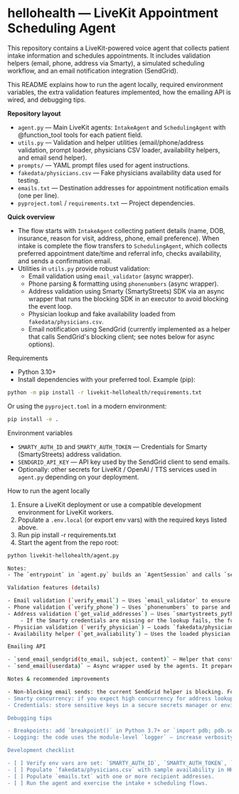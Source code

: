 # hellohealth — LiveKit Appointment Scheduling Agent

This repository contains a LiveKit-powered voice agent that collects patient intake information and schedules appointments. It includes validation helpers (email, phone, address via Smarty), a simulated scheduling workflow, and an email notification integration (SendGrid).

This README explains how to run the agent locally, required environment variables, the extra validation features implemented, how the emailing API is wired, and debugging tips.

**Repository layout**

- `agent.py` — Main LiveKit agents: `IntakeAgent` and `SchedulingAgent` with @function_tool tools for each patient field.
- `utils.py` — Validation and helper utilities (email/phone/address validation, prompt loader, physicians CSV loader, availability helpers, and email send helper).
- `prompts/` — YAML prompt files used for agent instructions.
- `fakedata/physicians.csv` — Fake physicians availability data used for testing.
- `emails.txt` — Destination addresses for appointment notification emails (one per line).
- `pyproject.toml` / `requirements.txt` — Project dependencies.

**Quick overview**

- The flow starts with `IntakeAgent` collecting patient details (name, DOB, insurance, reason for visit, address, phone, email preference). When intake is complete the flow transfers to `SchedulingAgent`, which collects preferred appointment date/time and referral info, checks availability, and sends a confirmation email.
- Utilities in `utils.py` provide robust validation:
	- Email validation using `email_validator` (async wrapper).
	- Phone parsing & formatting using `phonenumbers` (async wrapper).
	- Address validation using Smarty (SmartyStreets) SDK via an async wrapper that runs the blocking SDK in an executor to avoid blocking the event loop.
	- Physician lookup and fake availability loaded from `fakedata/physicians.csv`.
	- Email notification using SendGrid (currently implemented as a helper that calls SendGrid's blocking client; see notes below for async options).

Requirements

- Python 3.10+
- Install dependencies with your preferred tool. Example (pip):

```bash
python -m pip install -r livekit-hellohealth/requirements.txt
```

Or using the `pyproject.toml` in a modern environment:

```bash
pip install -e .
```

Environment variables

- `SMARTY_AUTH_ID` and `SMARTY_AUTH_TOKEN` — Credentials for Smarty (SmartyStreets) address validation.
- `SENDGRID_API_KEY` — API key used by the SendGrid client to send emails.
- Optionally: other secrets for LiveKit / OpenAI / TTS services used in `agent.py` depending on your deployment.

How to run the agent locally

1. Ensure a LiveKit deployment or use a compatible development environment for LiveKit workers.
2. Populate a `.env.local` (or export env vars) with the required keys listed above.
3. Run pip install -r requirements.txt
3. Start the agent from the repo root:

```bash
python livekit-hellohealth/agent.py

Notes:
- The `entrypoint` in `agent.py` builds an `AgentSession` and calls `session.start(...)`. In production you will run this worker with the LiveKit worker options or deploy as part of your LiveKit worker pool.

Validation features (details)

- Email validation (`verify_email`) — Uses `email_validator` to ensure a syntactically valid address. The function is async-friendly and logs failures.
- Phone validation (`verify_phone`) — Uses `phonenumbers` to parse and return international-format phone numbers when valid. Returns `None` when invalid.
- Address validation (`get_valid_addresses`) — Uses `smartystreets_python_sdk` (SmartyStreets). Because the official SDK call is blocking, the function runs it in the default asyncio threadpool via `asyncio.get_running_loop().run_in_executor(...)`. It returns up to 3 formatted candidate addresses.
	- If the Smarty credentials are missing or the lookup fails, the function logs and returns an empty list; the agent asks the user to re-enter the address.
- Physician validation (`verify_physician`) — Loads `fakedata/physicians.csv` and attempts to match a normalized doctor name. Returns a canonical name when matched or a list of valid names otherwise.
- Availability helper (`get_avaliability`) — Uses the loaded physician schedule to check if a requested time is available; it will round to the nearest 30-minute slot or return the closest match for a specific physician.

Emailing API

- `send_email_sendgrid(to_email, subject, content)` — Helper that constructs a `sendgrid.helpers.mail.Mail` and sends it with `SendGridAPIClient` using `SENDGRID_API_KEY` env var. This helper is currently synchronous (blocking).
- `send_email(userdata)` — Async wrapper used by the agents. It prepares a multi-line email body (converted to HTML) and iterates the addresses loaded from `emails.txt`, calling `send_email_sendgrid` for each address. The function returns `True` on success and `False` on any failure.

Notes & recommended improvements

- Non-blocking email sends: the current SendGrid helper is blocking. For heavy production use, either run the SendGrid calls in an executor (like the Smarty wrapper) or use an async HTTP client to call SendGrid's REST API directly to avoid blocking the event loop.
- Smarty concurrency: if you expect high concurrency for address lookups, consider calling Smarty with an async HTTP client (no SDK), or use a dedicated threadpool sized to expected load.
- Credentials: store sensitive keys in a secure secrets manager or environment rather than committing them to disk. `.env.local` is shown for local development convenience only.

Debugging tips

- Breakpoints: add `breakpoint()` in Python 3.7+ or `import pdb; pdb.set_trace()` for interactive debugging while running locally.
- Logging: the code uses the module-level `logger` — increase verbosity by setting `logging.basicConfig(level=logging.DEBUG)` when needed.

Development checklist

- [ ] Verify env vars are set: `SMARTY_AUTH_ID`, `SMARTY_AUTH_TOKEN`, `SENDGRID_API_KEY`.
- [ ] Populate `fakedata/physicians.csv` with sample availability in HH:MM slots.
- [ ] Populate `emails.txt` with one or more recipient addresses.
- [ ] Run the agent and exercise the intake + scheduling flows.
